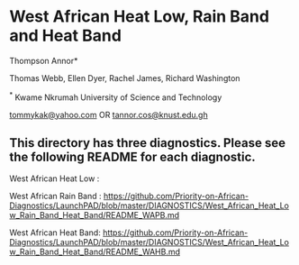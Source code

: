 # West African Heat Low, Rain Band and Heat Band
Thompson Annor<sup>**</sup>***

Thomas Webb, Ellen Dyer, Rachel James, Richard Washington

<sup>*</sup> Kwame Nkrumah University of Science and Technology
 
tommykak@yahoo.com 
OR
tannor.cos@knust.edu.gh

## This directory has three diagnostics. Please see the following README for each diagnostic. 

West African Heat Low : 

West African Rain Band : https://github.com/Priority-on-African-Diagnostics/LaunchPAD/blob/master/DIAGNOSTICS/West_African_Heat_Low_Rain_Band_Heat_Band/README_WAPB.md

West African Heat Band: https://github.com/Priority-on-African-Diagnostics/LaunchPAD/blob/master/DIAGNOSTICS/West_African_Heat_Low_Rain_Band_Heat_Band/README_WAHB.md

